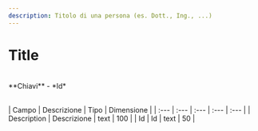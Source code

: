 ```yaml
---
description: Titolo di una persona (es. Dott., Ing., ...)
---
```

# Title

<br>
**Chiavi**
- *Id*
<br><br>

| Campo | Descrizione | Tipo | Dimensione | 
| :--- | :--- | :--- | :--- | :--- |
| Description | Descrizione | text | 100 |
| Id | Id | text | 50 |



